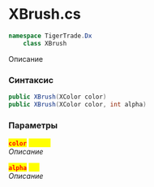 
# XBrush.cs
```csharp
namespace TigerTrade.Dx  
    class XBrush
```

Описание

### Синтаксис
```csharp
public XBrush(XColor color)
public XBrush(XColor color, int alpha)
```

### Параметры  
<mark style="color:red;">**`color`**</mark> <mark style="color:yellow;">`XColor`</mark>  
 *Описание*  
  
<mark style="color:red;">**`alpha`**</mark> <mark style="color:yellow;">`int`</mark>  
 *Описание*  
  

                    
                    